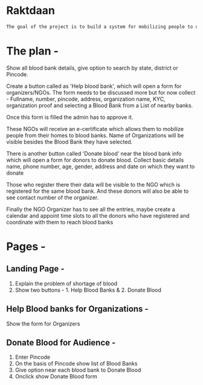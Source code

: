 # Raktdaan

```bash
The goal of the project is to build a system for mobilizing people to donate blood to their nearest Blood banks
```

# The plan -

Show all blood bank details, give option to search by state, district or Pincode. 

Create a button called as 'Help blood bank', which will open a form for organizers/NGOs. 
The form needs to be discussed more but for now collect - Fullname, number, pincode, address, organization name, KYC, organization proof and selecting a Blood Bank from a List of nearby banks. 

Once this form is filled the admin has to approve it.

These NGOs will receive an e-certificate which allows them to mobilize people from their homes to blood banks. Name of Organizations will be visible besides the Blood Bank they have selected. 

There is another button called 'Donate blood' near the blood bank info which will open a form for donors to donate blood. Collect basic details name, phone number, age, gender, address and date on which they want to donate

Those who register there their data will be visible to the NGO which is registered for the same blood bank. And these donors will also be able to see contact number of the organizer. 

Finally the NGO Organizer has to see all the entries, maybe create a calendar and appoint time slots to all the donors who have registered and coordinate with them to reach blood banks

# Pages - 

## Landing Page - 
1. Explain the problem of shortage of blood
2. Show two buttons - 1. Help Blood Banks & 2. Donate Blood 

## Help Blood banks for Organizations - 
Show the form for Organizers

## Donate Blood for Audience - 
1. Enter Pincode
2. On the basis of Pincode show list of Blood Banks
3. Give option near each blood bank to Donate Blood 
4. Onclick show Donate Blood form

